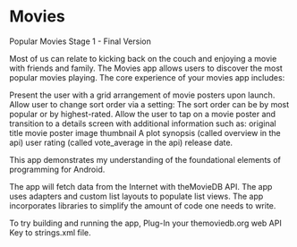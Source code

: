# Movies
Popular Movies Stage 1 - Final Version

Most of us can relate to kicking back on the couch and enjoying a movie with friends and family. The Movies app allows users to discover the most popular movies playing. The core experience of your movies app includes:

Present the user with a grid arrangement of movie posters upon launch.
Allow user to change sort order via a setting:
The sort order can be by most popular or by highest-rated.
Allow the user to tap on a movie poster and transition to a details screen with additional information such as:
original title
movie poster image thumbnail
A plot synopsis (called overview in the api)
user rating (called vote_average in the api)
release date.

This app demonstrates my understanding of the foundational elements of programming for Android. 

The app will fetch data from the Internet with theMovieDB API.
The app uses adapters and custom list layouts to populate list views.
The app incorporates libraries to simplify the amount of code one needs to write.

To try building and running the app, Plug-In your themoviedb.org web API Key to strings.xml file.
